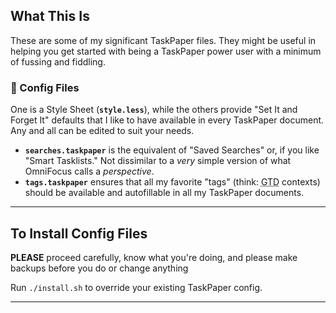 ## What This Is

These are some of my significant TaskPaper files. They might be useful in helping you get started with being a TaskPaper power user with a minimum of fussing and fiddling.

### 📂 Config Files

One is a Style Sheet (**`style.less`**), while the others provide "Set It and Forget It" defaults that I like to have available in every TaskPaper document. Any and all can be edited to suit your needs.

* **`searches.taskpaper`** is the equivalent of "Saved Searches" or, if you like "Smart Tasklists." Not dissimilar to a _very_ simple version of what OmniFocus calls a _perspective_.
* **`tags.taskpaper`** ensures that all my favorite "tags" (think: <abbr title="Getting Things Done">GTD</abbr> contexts) should be available and autofillable in all my TaskPaper documents.

-----

## To Install Config Files

**PLEASE** proceed carefully, know what you're doing, and please make backups before you do or change anything

Run `./install.sh` to override your existing TaskPaper config.

-----
